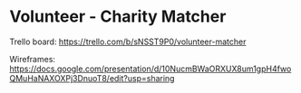 # Volunteer - Charity Matcher

Trello board: https://trello.com/b/sNSST9P0/volunteer-matcher

Wireframes: https://docs.google.com/presentation/d/10NucmBWaORXUX8um1gpH4fwoQMuHaNAXOXPj3DnuoT8/edit?usp=sharing


